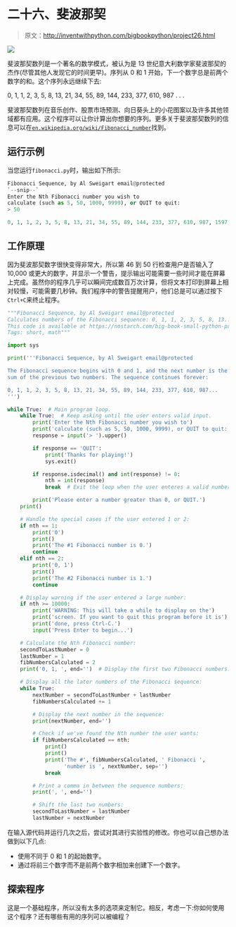 # 二十六、斐波那契

> 原文：<http://inventwithpython.com/bigbookpython/project26.html>

![](img/9d995d63aaead72cad01120081eb8f75.png)

斐波那契数列是一个著名的数学模式，被认为是 13 世纪意大利数学家斐波那契的杰作(尽管其他人发现它的时间更早)。序列从 0 和 1 开始，下一个数字总是前两个数字的和。这个序列永远继续下去:

0, 1, 1, 2, 3, 5, 8, 13, 21, 34, 55, 89, 144, 233, 377, 610, 987 . . .

斐波那契数列在音乐创作、股票市场预测、向日葵头上的小花图案以及许多其他领域都有应用。这个程序可以让你计算出你想要的序列。更多关于斐波那契数列的信息可以在[`en.wikipedia.org/wiki/Fibonacci_number`](https://en.wikipedia.org/wiki/Fibonacci_number)找到。

## 运行示例

当您运行`fibonacci.py`时，输出如下所示:

```py
Fibonacci Sequence, by Al Sweigart email@protected
`--snip--`
Enter the Nth Fibonacci number you wish to
calculate (such as 5, 50, 1000, 9999), or QUIT to quit:
> 50

0, 1, 1, 2, 3, 5, 8, 13, 21, 34, 55, 89, 144, 233, 377, 610, 987, 1597, 2584, 4181, 6765, 10946, 17711, 28657, 46368, 75025, 121393, 196418, 317811, 514229, 832040, 1346269, 2178309, 3524578, 5702887, 9227465, 14930352, 24157817, 39088169, 63245986, 102334155, 165580141, 267914296, 433494437, 701408733, 1134903170, 1836311903, 2971215073, 4807526976, 7778742049
```

## 工作原理

因为斐波那契数字很快变得非常大，所以第 46 到 50 行检查用户是否输入了 10,000 或更大的数字，并显示一个警告，提示输出可能需要一些时间才能在屏幕上完成。虽然你的程序几乎可以瞬间完成数百万次计算，但将文本打印到屏幕上相对较慢，可能需要几秒钟。我们程序中的警告提醒用户，他们总是可以通过按下`Ctrl+C`来终止程序。

```py
"""Fibonacci Sequence, by Al Sweigart email@protected
Calculates numbers of the Fibonacci sequence: 0, 1, 1, 2, 3, 5, 8, 13...
This code is available at https://nostarch.com/big-book-small-python-programming
Tags: short, math"""

import sys

print('''Fibonacci Sequence, by Al Sweigart email@protected

The Fibonacci sequence begins with 0 and 1, and the next number is the
sum of the previous two numbers. The sequence continues forever:

0, 1, 1, 2, 3, 5, 8, 13, 21, 34, 55, 89, 144, 233, 377, 610, 987...
''')

while True:  # Main program loop.
    while True:  # Keep asking until the user enters valid input.
        print('Enter the Nth Fibonacci number you wish to')
        print('calculate (such as 5, 50, 1000, 9999), or QUIT to quit:')
        response = input('> ').upper()

        if response == 'QUIT':
            print('Thanks for playing!')
            sys.exit()

        if response.isdecimal() and int(response) != 0:
            nth = int(response)
            break  # Exit the loop when the user enteres a valid number.

        print('Please enter a number greater than 0, or QUIT.')
    print()

    # Handle the special cases if the user entered 1 or 2:
    if nth == 1:
        print('0')
        print()
        print('The #1 Fibonacci number is 0.')
        continue
    elif nth == 2:
        print('0, 1')
        print()
        print('The #2 Fibonacci number is 1.')
        continue

    # Display warning if the user entered a large number:
    if nth >= 10000:
        print('WARNING: This will take a while to display on the')
        print('screen. If you want to quit this program before it is')
        print('done, press Ctrl-C.')
        input('Press Enter to begin...')

    # Calculate the Nth Fibonacci number:
    secondToLastNumber = 0
    lastNumber = 1
    fibNumbersCalculated = 2
    print('0, 1, ', end='')  # Display the first two Fibonacci numbers.

    # Display all the later numbers of the Fibonacci sequence:
    while True:
        nextNumber = secondToLastNumber + lastNumber
        fibNumbersCalculated += 1

        # Display the next number in the sequence:
        print(nextNumber, end='')

        # Check if we've found the Nth number the user wants:
        if fibNumbersCalculated == nth:
            print()
            print()
            print('The #', fibNumbersCalculated, ' Fibonacci ',
                  'number is ', nextNumber, sep='')
            break

        # Print a comma in between the sequence numbers:
        print(', ', end='')

        # Shift the last two numbers:
        secondToLastNumber = lastNumber
        lastNumber = nextNumber 
```

在输入源代码并运行几次之后，尝试对其进行实验性的修改。你也可以自己想办法做到以下几点:

*   使用不同于 0 和 1 的起始数字。
*   通过将前三个数字而不是前两个数字相加来创建下一个数字。

## 探索程序

这是一个基础程序，所以没有太多的选项来定制它。相反，考虑一下:你如何使用这个程序？还有哪些有用的序列可以被编程？